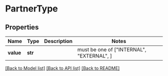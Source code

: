 # PartnerType


## Properties
Name | Type | Description | Notes
------------ | ------------- | ------------- | -------------
**value** | **str** |  |  must be one of ["INTERNAL", "EXTERNAL", ]

[[Back to Model list]](../README.md#documentation-for-models) [[Back to API list]](../README.md#documentation-for-api-endpoints) [[Back to README]](../README.md)


